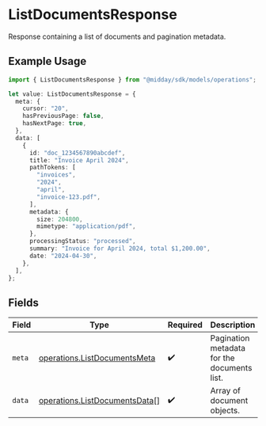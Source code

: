 # ListDocumentsResponse

Response containing a list of documents and pagination metadata.

## Example Usage

```typescript
import { ListDocumentsResponse } from "@midday/sdk/models/operations";

let value: ListDocumentsResponse = {
  meta: {
    cursor: "20",
    hasPreviousPage: false,
    hasNextPage: true,
  },
  data: [
    {
      id: "doc_1234567890abcdef",
      title: "Invoice April 2024",
      pathTokens: [
        "invoices",
        "2024",
        "april",
        "invoice-123.pdf",
      ],
      metadata: {
        size: 204800,
        mimetype: "application/pdf",
      },
      processingStatus: "processed",
      summary: "Invoice for April 2024, total $1,200.00",
      date: "2024-04-30",
    },
  ],
};
```

## Fields

| Field                                                                          | Type                                                                           | Required                                                                       | Description                                                                    |
| ------------------------------------------------------------------------------ | ------------------------------------------------------------------------------ | ------------------------------------------------------------------------------ | ------------------------------------------------------------------------------ |
| `meta`                                                                         | [operations.ListDocumentsMeta](../../models/operations/listdocumentsmeta.md)   | :heavy_check_mark:                                                             | Pagination metadata for the documents list.                                    |
| `data`                                                                         | [operations.ListDocumentsData](../../models/operations/listdocumentsdata.md)[] | :heavy_check_mark:                                                             | Array of document objects.                                                     |